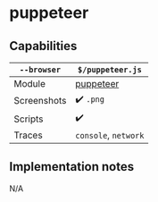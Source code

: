 # puppeteer

## Capabilities

| `--browser` | `$/puppeteer.js` |
|---|---|
| Module | [puppeteer](https://www.npmjs.com/package/puppeteer) |
| Screenshots | ✔️ `.png` |
| Scripts | ✔️ |
| Traces | `console`, `network` |

## Implementation notes

N/A
